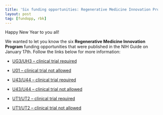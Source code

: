 ```yaml
---
title: 'Six funding opportunities: Regenerative Medicine Innovation Program'
layout: post
tag: [fundopp, rbk]
---
```


Happy New Year to you all!

We wanted to let you know the six **Regenerative Medicine Innovation Program** funding opportunities that were published in the NIH Guide on January 17th. Follow the links below for more information:

- [UG3/UH3 – clinical trial required](https://grants.nih.gov/grants/guide/notice-files/NOT-HL-18-573.html)

- [U01 – clinical trial not allowed](https://grants.nih.gov/grants/guide/notice-files/NOT-HL-18-574.html)

- [U43/U44 – clinical trial required](https://grants.nih.gov/grants/guide/notice-files/NOT-HL-18-577.html)

- [U43/U44 – clinical trial not allowed](https://grants.nih.gov/grants/guide/notice-files/NOT-HL-18-578.html)

- [UT1/UT2 – clinical trial required](https://grants.nih.gov/grants/guide/notice-files/NOT-HL-18-575.html)

- [UT1/UT2 – clinical trial not allowed](https://grants.nih.gov/grants/guide/notice-files/NOT-HL-18-576.html)



